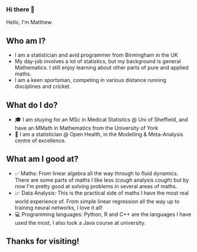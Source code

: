 ### Hi there 👋

Hello, I'm Matthew.

## Who am I? 

* I am a statistician and avid programmer from Birmingham in the UK
* My day-job involves a lot of statistics, but my background is general Mathematics. I still enjoy learning about other parts
  of pure and applied maths.
* I am a keen sportsman, competing in various distance running disciplines and cricket.

## What do I do?

* 🎓 I am stuying for an MSc in Medical Statistics @ Uni of Sheffield, and have an MMath in Mathematics from the University of York
* 🧬 I am a statistician @ Open Health, in the Modelling & Meta-Analysis centre of excellence. 

## What am I good at?

* ✅  Maths: From linear algebra all the way through to fluid dynamics. There are some parts of maths I like less (*cough* analysis *cough*) but by now I'm pretty    good at solving problems in several areas of maths.
* 📈  Data Analysis: This is the practical side of maths I have the most real world experience of. From simple linear regression all the way up to training neural networks, I love it all!
* 💻  Programming languages: Python, R and C++ are the languages I have used the most, I also took a Java course at university.

## Thanks for visiting!
